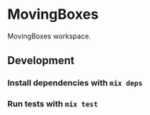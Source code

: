 # MovingBoxes

MovingBoxes workspace.

## Development

### Install dependencies with `mix deps`

### Run tests with `mix test`
